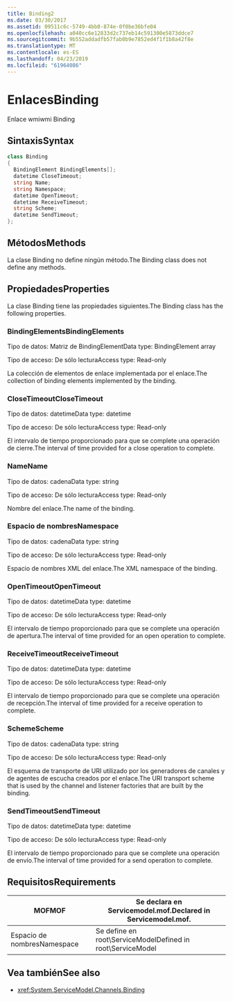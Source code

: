 ```yaml
---
title: Binding2
ms.date: 03/30/2017
ms.assetid: 09511c6c-5749-4bb0-874e-0f0be36bfe04
ms.openlocfilehash: a040cc6e12833d2c737eb14c591300e5873ddce7
ms.sourcegitcommit: 9b552addadfb57fab0b9e7852ed4f1f1b8a42f8e
ms.translationtype: MT
ms.contentlocale: es-ES
ms.lasthandoff: 04/23/2019
ms.locfileid: "61964086"
---
```

# <a name="binding"></a><span data-ttu-id="6abbb-102">Enlaces</span><span class="sxs-lookup"><span data-stu-id="6abbb-102">Binding</span></span>
<span data-ttu-id="6abbb-103">Enlace wmi</span><span class="sxs-lookup"><span data-stu-id="6abbb-103">wmi Binding</span></span>  
  
## <a name="syntax"></a><span data-ttu-id="6abbb-104">Sintaxis</span><span class="sxs-lookup"><span data-stu-id="6abbb-104">Syntax</span></span>  
  
```csharp
class Binding  
{  
  BindingElement BindingElements[];  
  datetime CloseTimeout;  
  string Name;  
  string Namespace;  
  datetime OpenTimeout;  
  datetime ReceiveTimeout;  
  string Scheme;  
  datetime SendTimeout;  
};  
```  
  
## <a name="methods"></a><span data-ttu-id="6abbb-105">Métodos</span><span class="sxs-lookup"><span data-stu-id="6abbb-105">Methods</span></span>  
 <span data-ttu-id="6abbb-106">La clase Binding no define ningún método.</span><span class="sxs-lookup"><span data-stu-id="6abbb-106">The Binding class does not define any methods.</span></span>  
  
## <a name="properties"></a><span data-ttu-id="6abbb-107">Propiedades</span><span class="sxs-lookup"><span data-stu-id="6abbb-107">Properties</span></span>  
 <span data-ttu-id="6abbb-108">La clase Binding tiene las propiedades siguientes.</span><span class="sxs-lookup"><span data-stu-id="6abbb-108">The Binding class has the following properties.</span></span>  
  
### <a name="bindingelements"></a><span data-ttu-id="6abbb-109">BindingElements</span><span class="sxs-lookup"><span data-stu-id="6abbb-109">BindingElements</span></span>  
 <span data-ttu-id="6abbb-110">Tipo de datos: Matriz de BindingElement</span><span class="sxs-lookup"><span data-stu-id="6abbb-110">Data type: BindingElement array</span></span>  
  
 <span data-ttu-id="6abbb-111">Tipo de acceso: De sólo lectura</span><span class="sxs-lookup"><span data-stu-id="6abbb-111">Access type: Read-only</span></span>  
  
 <span data-ttu-id="6abbb-112">La colección de elementos de enlace implementada por el enlace.</span><span class="sxs-lookup"><span data-stu-id="6abbb-112">The collection of binding elements implemented by the binding.</span></span>  
  
### <a name="closetimeout"></a><span data-ttu-id="6abbb-113">CloseTimeout</span><span class="sxs-lookup"><span data-stu-id="6abbb-113">CloseTimeout</span></span>  
 <span data-ttu-id="6abbb-114">Tipo de datos: datetime</span><span class="sxs-lookup"><span data-stu-id="6abbb-114">Data type: datetime</span></span>  
  
 <span data-ttu-id="6abbb-115">Tipo de acceso: De sólo lectura</span><span class="sxs-lookup"><span data-stu-id="6abbb-115">Access type: Read-only</span></span>  
  
 <span data-ttu-id="6abbb-116">El intervalo de tiempo proporcionado para que se complete una operación de cierre.</span><span class="sxs-lookup"><span data-stu-id="6abbb-116">The interval of time provided for a close operation to complete.</span></span>  
  
### <a name="name"></a><span data-ttu-id="6abbb-117">Name</span><span class="sxs-lookup"><span data-stu-id="6abbb-117">Name</span></span>  
 <span data-ttu-id="6abbb-118">Tipo de datos: cadena</span><span class="sxs-lookup"><span data-stu-id="6abbb-118">Data type: string</span></span>  
  
 <span data-ttu-id="6abbb-119">Tipo de acceso: De sólo lectura</span><span class="sxs-lookup"><span data-stu-id="6abbb-119">Access type: Read-only</span></span>  
  
 <span data-ttu-id="6abbb-120">Nombre del enlace.</span><span class="sxs-lookup"><span data-stu-id="6abbb-120">The name of the binding.</span></span>  
  
### <a name="namespace"></a><span data-ttu-id="6abbb-121">Espacio de nombres</span><span class="sxs-lookup"><span data-stu-id="6abbb-121">Namespace</span></span>  
 <span data-ttu-id="6abbb-122">Tipo de datos: cadena</span><span class="sxs-lookup"><span data-stu-id="6abbb-122">Data type: string</span></span>  
  
 <span data-ttu-id="6abbb-123">Tipo de acceso: De sólo lectura</span><span class="sxs-lookup"><span data-stu-id="6abbb-123">Access type: Read-only</span></span>  
  
 <span data-ttu-id="6abbb-124">Espacio de nombres XML del enlace.</span><span class="sxs-lookup"><span data-stu-id="6abbb-124">The XML namespace of the binding.</span></span>  
  
### <a name="opentimeout"></a><span data-ttu-id="6abbb-125">OpenTimeout</span><span class="sxs-lookup"><span data-stu-id="6abbb-125">OpenTimeout</span></span>  
 <span data-ttu-id="6abbb-126">Tipo de datos: datetime</span><span class="sxs-lookup"><span data-stu-id="6abbb-126">Data type: datetime</span></span>  
  
 <span data-ttu-id="6abbb-127">Tipo de acceso: De sólo lectura</span><span class="sxs-lookup"><span data-stu-id="6abbb-127">Access type: Read-only</span></span>  
  
 <span data-ttu-id="6abbb-128">El intervalo de tiempo proporcionado para que se complete una operación de apertura.</span><span class="sxs-lookup"><span data-stu-id="6abbb-128">The interval of time provided for an open operation to complete.</span></span>  
  
### <a name="receivetimeout"></a><span data-ttu-id="6abbb-129">ReceiveTimeout</span><span class="sxs-lookup"><span data-stu-id="6abbb-129">ReceiveTimeout</span></span>  
 <span data-ttu-id="6abbb-130">Tipo de datos: datetime</span><span class="sxs-lookup"><span data-stu-id="6abbb-130">Data type: datetime</span></span>  
  
 <span data-ttu-id="6abbb-131">Tipo de acceso: De sólo lectura</span><span class="sxs-lookup"><span data-stu-id="6abbb-131">Access type: Read-only</span></span>  
  
 <span data-ttu-id="6abbb-132">El intervalo de tiempo proporcionado para que se complete una operación de recepción.</span><span class="sxs-lookup"><span data-stu-id="6abbb-132">The interval of time provided for a receive operation to complete.</span></span>  
  
### <a name="scheme"></a><span data-ttu-id="6abbb-133">Scheme</span><span class="sxs-lookup"><span data-stu-id="6abbb-133">Scheme</span></span>  
 <span data-ttu-id="6abbb-134">Tipo de datos: cadena</span><span class="sxs-lookup"><span data-stu-id="6abbb-134">Data type: string</span></span>  
  
 <span data-ttu-id="6abbb-135">Tipo de acceso: De sólo lectura</span><span class="sxs-lookup"><span data-stu-id="6abbb-135">Access type: Read-only</span></span>  
  
 <span data-ttu-id="6abbb-136">El esquema de transporte de URI utilizado por los generadores de canales y de agentes de escucha creados por el enlace.</span><span class="sxs-lookup"><span data-stu-id="6abbb-136">The URI transport scheme that is used by the channel and listener factories that are built by the binding.</span></span>  
  
### <a name="sendtimeout"></a><span data-ttu-id="6abbb-137">SendTimeout</span><span class="sxs-lookup"><span data-stu-id="6abbb-137">SendTimeout</span></span>  
 <span data-ttu-id="6abbb-138">Tipo de datos: datetime</span><span class="sxs-lookup"><span data-stu-id="6abbb-138">Data type: datetime</span></span>  
  
 <span data-ttu-id="6abbb-139">Tipo de acceso: De sólo lectura</span><span class="sxs-lookup"><span data-stu-id="6abbb-139">Access type: Read-only</span></span>  
  
 <span data-ttu-id="6abbb-140">El intervalo de tiempo proporcionado para que se complete una operación de envío.</span><span class="sxs-lookup"><span data-stu-id="6abbb-140">The interval of time provided for a send operation to complete.</span></span>  
  
## <a name="requirements"></a><span data-ttu-id="6abbb-141">Requisitos</span><span class="sxs-lookup"><span data-stu-id="6abbb-141">Requirements</span></span>  
  
|<span data-ttu-id="6abbb-142">MOF</span><span class="sxs-lookup"><span data-stu-id="6abbb-142">MOF</span></span>|<span data-ttu-id="6abbb-143">Se declara en Servicemodel.mof.</span><span class="sxs-lookup"><span data-stu-id="6abbb-143">Declared in Servicemodel.mof.</span></span>|  
|---------|-----------------------------------|  
|<span data-ttu-id="6abbb-144">Espacio de nombres</span><span class="sxs-lookup"><span data-stu-id="6abbb-144">Namespace</span></span>|<span data-ttu-id="6abbb-145">Se define en root\ServiceModel</span><span class="sxs-lookup"><span data-stu-id="6abbb-145">Defined in root\ServiceModel</span></span>|  
  
## <a name="see-also"></a><span data-ttu-id="6abbb-146">Vea también</span><span class="sxs-lookup"><span data-stu-id="6abbb-146">See also</span></span>

- <xref:System.ServiceModel.Channels.Binding>
